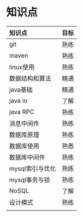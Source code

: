 # 知识点

| 知识点 | 目标 |
| :--- | :--- |
| git | 熟练 |
| maven | 熟练 |
| linux使用 | 熟练 |
| 数据结构和算法 | 精通 |
| java基础 | 精通 |
| java io | 了解 |
| java RPC | 熟练 |
| 消息中间件 | 熟练 |
| 数据库原理 | 熟练 |
| 数据库使用 | 熟悉 |
| 数据库中间件 | 熟练 |
| mysql索引与优化 | 熟练 |
| mysql事务与锁 | 熟练 |
| NoSQL | 了解 |
| 设计模式 | 熟练 |
|  |  |

### 



